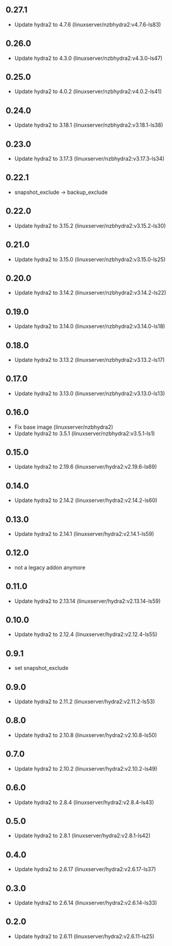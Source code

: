 ## 0.27.1

 - Update hydra2 to 4.7.6 (linuxserver/nzbhydra2:v4.7.6-ls83)

## 0.26.0

 - Update hydra2 to 4.3.0 (linuxserver/nzbhydra2:v4.3.0-ls47)

## 0.25.0

 - Update hydra2 to 4.0.2 (linuxserver/nzbhydra2:v4.0.2-ls41)

## 0.24.0

 - Update hydra2 to 3.18.1 (linuxserver/nzbhydra2:v3.18.1-ls38)

## 0.23.0

 - Update hydra2 to 3.17.3 (linuxserver/nzbhydra2:v3.17.3-ls34)

## 0.22.1
 - snapshot_exclude -> backup_exclude
 
## 0.22.0

 - Update hydra2 to 3.15.2 (linuxserver/nzbhydra2:v3.15.2-ls30)

## 0.21.0

 - Update hydra2 to 3.15.0 (linuxserver/nzbhydra2:v3.15.0-ls25)

## 0.20.0

 - Update hydra2 to 3.14.2 (linuxserver/nzbhydra2:v3.14.2-ls22)

## 0.19.0

 - Update hydra2 to 3.14.0 (linuxserver/nzbhydra2:v3.14.0-ls18)

## 0.18.0

 - Update hydra2 to 3.13.2 (linuxserver/nzbhydra2:v3.13.2-ls17)

## 0.17.0

 - Update hydra2 to 3.13.0 (linuxserver/nzbhydra2:v3.13.0-ls13)

## 0.16.0

 - Fix base image (linuxserver/nzbhydra2)
 - Update hydra2 to 3.5.1 (linuxserver/nzbhydra2:v3.5.1-ls1)

## 0.15.0

 - Update hydra2 to 2.19.6 (linuxserver/hydra2:v2.19.6-ls69)

## 0.14.0

 - Update hydra2 to 2.14.2 (linuxserver/hydra2:v2.14.2-ls60)

## 0.13.0

 - Update hydra2 to 2.14.1 (linuxserver/hydra2:v2.14.1-ls59)

## 0.12.0

 - not a legacy addon anymore

## 0.11.0

 - Update hydra2 to 2.13.14 (linuxserver/hydra2:v2.13.14-ls59)

## 0.10.0

 - Update hydra2 to 2.12.4 (linuxserver/hydra2:v2.12.4-ls55)

## 0.9.1

 - set snapshot_exclude

## 0.9.0

 - Update hydra2 to 2.11.2 (linuxserver/hydra2:v2.11.2-ls53)

## 0.8.0

 - Update hydra2 to 2.10.8 (linuxserver/hydra2:v2.10.8-ls50)

## 0.7.0

 - Update hydra2 to 2.10.2 (linuxserver/hydra2:v2.10.2-ls49)

## 0.6.0

 - Update hydra2 to 2.8.4 (linuxserver/hydra2:v2.8.4-ls43)

## 0.5.0

 - Update hydra2 to 2.8.1 (linuxserver/hydra2:v2.8.1-ls42)

## 0.4.0

 - Update hydra2 to 2.6.17 (linuxserver/hydra2:v2.6.17-ls37)

## 0.3.0

 - Update hydra2 to 2.6.14 (linuxserver/hydra2:v2.6.14-ls33)

## 0.2.0

 - Update hydra2 to 2.6.11 (linuxserver/hydra2:v2.6.11-ls25)